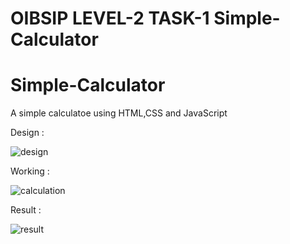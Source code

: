 # OIBSIP LEVEL-2 TASK-1 Simple-Calculator
# Simple-Calculator
A simple calculatoe using HTML,CSS and JavaScript

Design :

![design](https://user-images.githubusercontent.com/110220505/236860293-7158f017-ad17-445b-a189-2781ae3d284e.png)

Working :

![calculation](https://user-images.githubusercontent.com/110220505/236860357-2ff0406c-2c58-4e7f-a22f-77d5dc95dcc7.png)

Result :

![result](https://user-images.githubusercontent.com/110220505/236860397-19051882-2c85-456f-bf15-a9630858742e.png)

